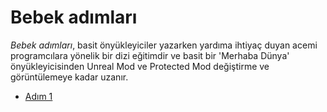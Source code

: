 # Bebek adımları
*Bebek adımları*, basit önyükleyiciler yazarken yardıma ihtiyaç duyan
acemi programcılara yönelik bir dizi eğitimdir ve basit bir
'Merhaba Dünya' önyükleyicisinden Unreal Mod ve Protected Mod
değiştirme ve görüntülemeye kadar uzanır.

- [Adım 1](adim-1.md)